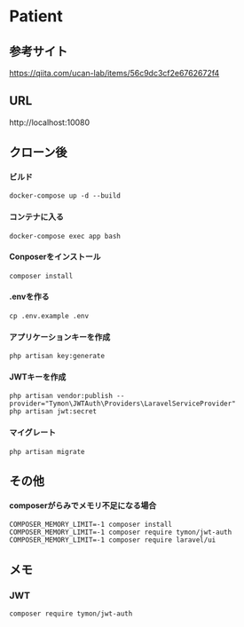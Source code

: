 # Patient

## 参考サイト
https://qiita.com/ucan-lab/items/56c9dc3cf2e6762672f4

## URL
http://localhost:10080

## クローン後

#### ビルド
```
docker-compose up -d --build
```

#### コンテナに入る
```
docker-compose exec app bash
```

#### Conposerをインストール
```
composer install
```

#### .envを作る
```
cp .env.example .env
```

#### アプリケーションキーを作成
```
php artisan key:generate
```

#### JWTキーを作成
```
php artisan vendor:publish --provider="Tymon\JWTAuth\Providers\LaravelServiceProvider"
php artisan jwt:secret
```

#### マイグレート
```
php artisan migrate
```

## その他

#### composerがらみでメモリ不足になる場合
```
COMPOSER_MEMORY_LIMIT=-1 composer install
COMPOSER_MEMORY_LIMIT=-1 composer require tymon/jwt-auth
COMPOSER_MEMORY_LIMIT=-1 composer require laravel/ui
```

## メモ

### JWT
```
composer require tymon/jwt-auth
```